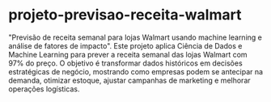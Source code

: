 # projeto-previsao-receita-walmart
"Previsão de receita semanal para lojas Walmart usando machine learning e análise de fatores de impacto".
Este projeto aplica Ciência de Dados e Machine Learning para prever a receita semanal das lojas Walmart com 97% do preço.
O objetivo é transformar dados históricos em decisões estratégicas de negócio, mostrando como empresas podem se antecipar na demanda, otimizar estoque, ajustar campanhas de marketing e melhorar operações logísticas.

